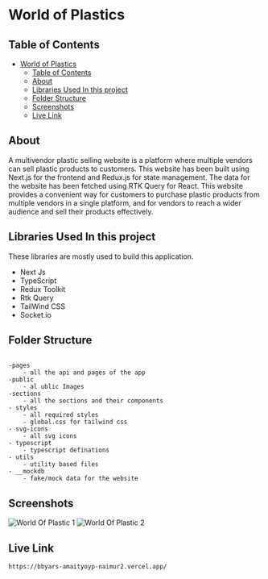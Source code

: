 # World of Plastics

## Table of Contents

-   [World of Plastics](#world-of-plastics)
    -   [Table of Contents](#table-of-contents)
    -   [About](#about)
    -   [Libraries Used In this project ](#libraries-used-in-this-project-)
    -   [Folder Structure](#folder-structure)
    -   [Screenshots](#screenshots)
    -   [Live Link](#live-link)

## About<a name = "about"></a>

A multivendor plastic selling website is a platform where multiple vendors can sell plastic products to customers. This website has been built using Next.js for the frontend and Redux.js for state management. The data for the website has been fetched using RTK Query for React. This website provides a convenient way for customers to purchase plastic products from multiple vendors in a single platform, and for vendors to reach a wider audience and sell their products effectively.

## Libraries Used In this project <a name = "technologies"></a>

These libraries are mostly used to build this application.

-   Next Js
-   TypeScript
-   Redux Toolkit
-   Rtk Query
-   TailWind CSS
-   Socket.io

## Folder Structure<a name = "folder-structure"></a>

```

-pages
    - all the api and pages of the app
-public
    - al ublic Images
-sections
    - all the sections and their components
- styles
    - all required styles
    - global.css for tailwind css
- svg-icons
    - all svg icons
- typescript
    - typescript definations
- utils
    - utility based files
- __mockdb
    - fake/mock data for the website

```

## Screenshots<a name = "screenshots"></a>

![World Of Plastic 1](https://res.cloudinary.com/dtt3kvqkh/image/upload/v1675693190/wop3_guob5q.png "banner_wop 1")
![World Of Plastic 2](https://res.cloudinary.com/dtt3kvqkh/image/upload/v1675693191/wop2_i5eeqw.png "banner_wop 2")

## Live Link<a name = "live-link"></a>

```
https://bbyars-amaityoyp-naimur2.vercel.app/
```
